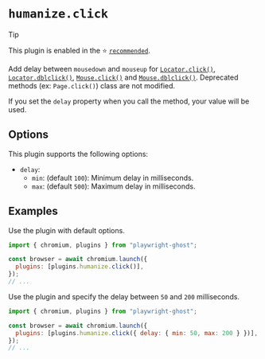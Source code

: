 # `humanize.click`

> [!TIP]
>
> This plugin is enabled in the ⭐ [`recommended`](../recommended.md).

Add delay between `mousedown` and `mouseup` for
[`Locator.click()`](https://playwright.dev/docs/api/class-locator#locator-click),
[`Locator.dblclick()`](https://playwright.dev/docs/api/class-locator#locator-dblclick),
[`Mouse.click()`](https://playwright.dev/docs/api/class-mouse#mouse-click) and
[`Mouse.dblclick()`](https://playwright.dev/docs/api/class-mouse#mouse-dblclick).
Deprecated methods (ex: `Page.click()`) class are not modified.

If you set the `delay` property when you call the method, your value will be
used.

## Options

This plugin supports the following options:

- `delay`:
  - `min`: (default `100`): Minimum delay in milliseconds.
  - `max`: (default `500`): Maximum delay in milliseconds.

## Examples

Use the plugin with default options.

```javascript
import { chromium, plugins } from "playwright-ghost";

const browser = await chromium.launch({
  plugins: [plugins.humanize.click()],
});
// ...
```

Use the plugin and specify the delay between `50` and `200` milliseconds.

```javascript
import { chromium, plugins } from "playwright-ghost";

const browser = await chromium.launch({
  plugins: [plugins.humanize.click({ delay: { min: 50, max: 200 } })],
});
// ...
```

